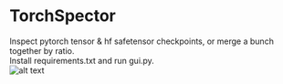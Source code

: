 # TorchSpector
 Inspect pytorch tensor & hf safetensor checkpoints, or merge a bunch together by ratio.<br>
 Install requirements.txt and run gui.py.<br>
 ![alt text](https://i.imgur.com/uAgxrWK.png)
 

